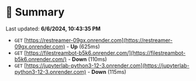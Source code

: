 # 📖 Summary
Last updated: **6/6/2024, 10:43:35 PM**

- `GET` [https://restreamer-09gx.onrender.com](https://restreamer-09gx.onrender.com) - **Up** (625ms)
- `GET` [https://filestreambot-b5k6.onrender.com/](https://filestreambot-b5k6.onrender.com/) - **Down** (110ms)
- `GET` [https://jupyterlab-python3-12-3.onrender.com](https://jupyterlab-python3-12-3.onrender.com) - **Down** (115ms)
